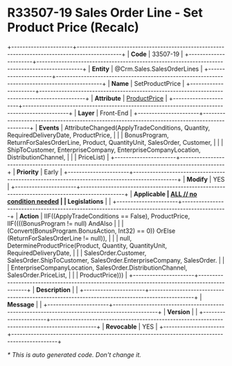 ﻿---
erp.type: front-end-business-rule
erp.entity: Crm.Sales.SalesOrderLines
---

# R33507-19 Sales Order Line - Set Product Price (Recalc)
+----------------------+----------------------------------------------------------------------------------------------+
| **Code**             | 33507-19                                                                                     |
+----------------------+----------------------------------------------------------------------------------------------+
| **Entity**           | @Crm.Sales.SalesOrderLines                                                                   |
+----------------------+----------------------------------------------------------------------------------------------+
| **Name**             | SetProductPrice                                                                              |
+----------------------+----------------------------------------------------------------------------------------------+
| **Attribute**        | [ProductPrice](../entities/Crm.Sales.SalesOrderLines.md#productprice)                        |
+----------------------+----------------------------------------------------------------------------------------------+
| **Layer**            | Front-End                                                                                    |
+----------------------+----------------------------------------------------------------------------------------------+
| **Events**           | AttributeChanged(ApplyTradeConditions, Quantity, RequiredDeliveryDate, ProductPrice,         |
|                      | BonusProgram, ReturnForSalesOrderLine, Product, QuantityUnit, SalesOrder, Customer,          |
|                      | ShipToCustomer, EnterpriseCompany, EnterpriseCompanyLocation, DistributionChannel,           |
|                      | PriceList)                                                                                   |
+----------------------+----------------------------------------------------------------------------------------------+
| **Priority**         | Early                                                                                        |
+----------------------+----------------------------------------------------------------------------------------------+
| **Modify**           | YES                                                                                          |
+----------------------+----------------------------------------------------------------------------------------------+
| **Applicable         | [ALL // no condition needed](xref:applicable-legislations)                                   |
| Legislations**       |                                                                                              |
+----------------------+----------------------------------------------------------------------------------------------+
| **Action**           | IIF((ApplyTradeConditions == False), ProductPrice, IIF((((BonusProgram != null) AndAlso      |
|                      | (Convert(BonusProgram.BonusAction, Int32) == 0)) OrElse (ReturnForSalesOrderLine != null)),  |
|                      | null, DetermineProductPrice(Product, Quantity, QuantityUnit, RequiredDeliveryDate,           |
|                      | SalesOrder.Customer, SalesOrder.ShipToCustomer, SalesOrder.EnterpriseCompany, SalesOrder.    |
|                      | EnterpriseCompanyLocation, SalesOrder.DistributionChannel, SalesOrder.PriceList,             |
|                      | ProductPrice)))                                                                              |
+----------------------+----------------------------------------------------------------------------------------------+
| **Description**      |                                                                                              |
+----------------------+----------------------------------------------------------------------------------------------+
| **Message**          |                                                                                              |
+----------------------+----------------------------------------------------------------------------------------------+
| **Version**          |                                                                                              |
+----------------------+----------------------------------------------------------------------------------------------+
| **Revocable**        | YES                                                                                          |
+----------------------+----------------------------------------------------------------------------------------------+

*\* This is auto generated code. Don't change it.*
